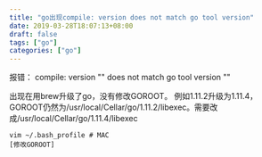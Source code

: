 ```yaml
---
title: "go出现compile: version does not match go tool version"
date: 2019-03-28T18:07:13+08:00
draft: false
tags: ["go"]
categories: ["go"]
---
```

报错：
compile: version "" does not match go tool version ""

出现在用brew升级了go，没有修改GOROOT。
例如1.11.2升级为1.11.4，GOROOT仍然为/usr/local/Cellar/go/1.11.2/libexec。需要改成/usr/local/Cellar/go/1.11.4/libexec
```shell
vim ~/.bash_profile # MAC
[修改GOROOT]
```